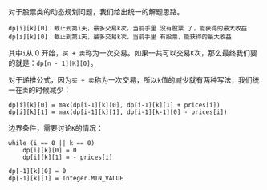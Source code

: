 对于股票类的动态规划问题，我们给出统一的解题思路。

```
dp[i][k][0]：截止到第i天，最多交易k次，当前手里 没有股票 了，能获得的最大收益
dp[i][k][0]：截止到第i天，最多交易k次，当前手里 有股票，能获得的最大收益
```

其中`i`从 0 开始，`买 + 卖`称为一次交易。如果一共可以交易`K`次，那么最终我们要的就是：`dp[n - 1][K][0]`。

对于递推公式，因为`买 + 卖`称为一次交易，所以`k`值的减少就有两种写法，我们统一在`卖`的时候减少：

```
dp[i][k][0] = max(dp[i-1][k][0], dp[i-1][k][1] + prices[i])
dp[i][k][1] = max(dp[i-1][k][1], dp[i-1][k-1][0] - prices[i])
```

边界条件，需要讨论`K`的情况：

```
while (i == 0 || k == 0)
	dp[i][k][0] = 0
	dp[i][k][1] = - prices[i]
```

```
dp[-1][k][0] = 0
dp[-1][k][1] = Integer.MIN_VALUE
```
